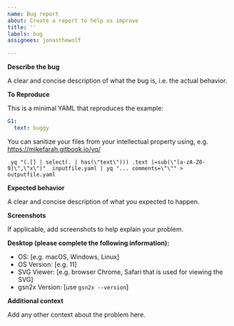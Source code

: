 ```yaml
---
name: Bug report
about: Create a report to help us improve
title: ''
labels: bug
assignees: jonasthewolf

---
```


**Describe the bug**

A clear and concise description of what the bug is, i.e. the actual behavior.

**To Reproduce**

This is a minimal YAML that reproduces the example:

```yaml
G1:
  text: buggy
```

You can sanitize your files from your intellectual property using, e.g. https://mikefarah.gitbook.io/yq/

```
 yq "(.[] | select(. | has(\"text\"))) .text |=sub(\"[a-zA-Z0-9]\",\"x\")"  inputfile.yaml | yq "... comments=\"\"" > outputfile.yaml
```

**Expected behavior**

A clear and concise description of what you expected to happen.

**Screenshots**

If applicable, add screenshots to help explain your problem.

**Desktop (please complete the following information):**

 - OS: [e.g. macOS, Windows, Linux]
 - OS Version: [e.g. 11]
 - SVG Viewer: [e.g. browser Chrome, Safari that is used for viewing the SVG]
 - gsn2x Version: [use `gsn2x --version`]

**Additional context**

Add any other context about the problem here.
